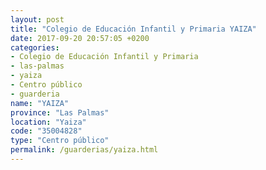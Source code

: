 ```yaml
---
layout: post
title: "Colegio de Educación Infantil y Primaria YAIZA"
date: 2017-09-20 20:57:05 +0200
categories:
- Colegio de Educación Infantil y Primaria
- las-palmas
- yaiza
- Centro público
- guarderia
name: "YAIZA"
province: "Las Palmas"
location: "Yaiza"
code: "35004828"
type: "Centro público"
permalink: /guarderias/yaiza.html
---
```

